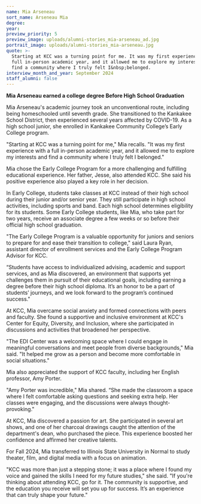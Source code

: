 ```yaml
---
name: Mia Arseneau
sort_name: Arseneau Mia
degree:
year:
preview_priority: 5
preview_image: uploads/alumni-stories_mia-arseneau_ad.jpg
portrait_image: uploads/alumni-stories_mia-arseneau.jpg
quote: >-
  Starting at KCC was a turning point for me. It was my first experience with a
  full in-person academic year, and it allowed me to explore my interests and
  find a community where I truly felt I&nbsp;belonged.
interview_month_and_year: September 2024
staff_alumni: false
---
```

**Mia Arseneau earned a college degree Before High School Graduation**

Mia Arseneau's academic journey took an unconventional route, including being homeschooled until seventh grade. She transitioned to the Kankakee School District, then experienced several years affected by COVID-19. As a high school junior, she enrolled in Kankakee Community College’s Early College program. 

"Starting at KCC was a turning point for me," Mia recalls. "It was my first experience with a full in-person academic year, and it allowed me to explore my interests and find a community where I truly felt I belonged."

Mia chose the Early College Program for a more challenging and fulfilling educational experience. Her father, Jesse, also attended KCC. She said his positive experience also played a key role in her decision.

In Early College, students take classes at KCC instead of their high school during their junior and/or senior year. They still participate in high school activities, including sports and band. Each high school determines eligibility for its students. Some Early College students, like Mia, who take part for two years, receive an associate degree a few weeks or so before their official high school graduation.

"The Early College Program is a valuable opportunity for juniors and seniors to prepare for and ease their transition to college," said Laura Ryan, assistant director of enrollment services and the Early College Program Advisor for KCC.

“Students have access to individualized advising, academic and support services, and as Mia discovered, an environment that supports yet challenges them in pursuit of their educational goals, including earning a degree before their high school diploma. It’s an honor to be a part of students’ journeys, and we look forward to the program’s continued success." 

At KCC, Mia overcame social anxiety and formed connections with peers and faculty. She found a supportive and inclusive environment at KCC's Center for Equity, Diversity, and Inclusion, where she participated in discussions and activities that broadened her perspective.

"The EDI Center was a welcoming space where I could engage in meaningful conversations and meet people from diverse backgrounds," Mia said. "It helped me grow as a person and become more comfortable in social situations."

Mia also appreciated the support of KCC faculty, including her English professor, Amy Porter.

"Amy Porter was incredible," Mia shared. “She made the classroom a space where I felt comfortable asking questions and seeking extra help. Her classes were engaging, and the discussions were always thought-provoking."

At KCC, Mia discovered a passion for art. She participated in several art shows, and one of her charcoal drawings caught the attention of the department's dean, who purchased the piece. This experience boosted her confidence and affirmed her creative talents.

For Fall 2024, Mia transferred to Illinois State University in Normal to study theater, film, and digital media with a focus on animation.

"KCC was more than just a stepping stone; it was a place where I found my voice and gained the skills I need for my future studies," she said. "If you're thinking about attending KCC, go for it. The community is supportive, and the education you receive will set you up for success. It’s an experience that can truly shape your future."

